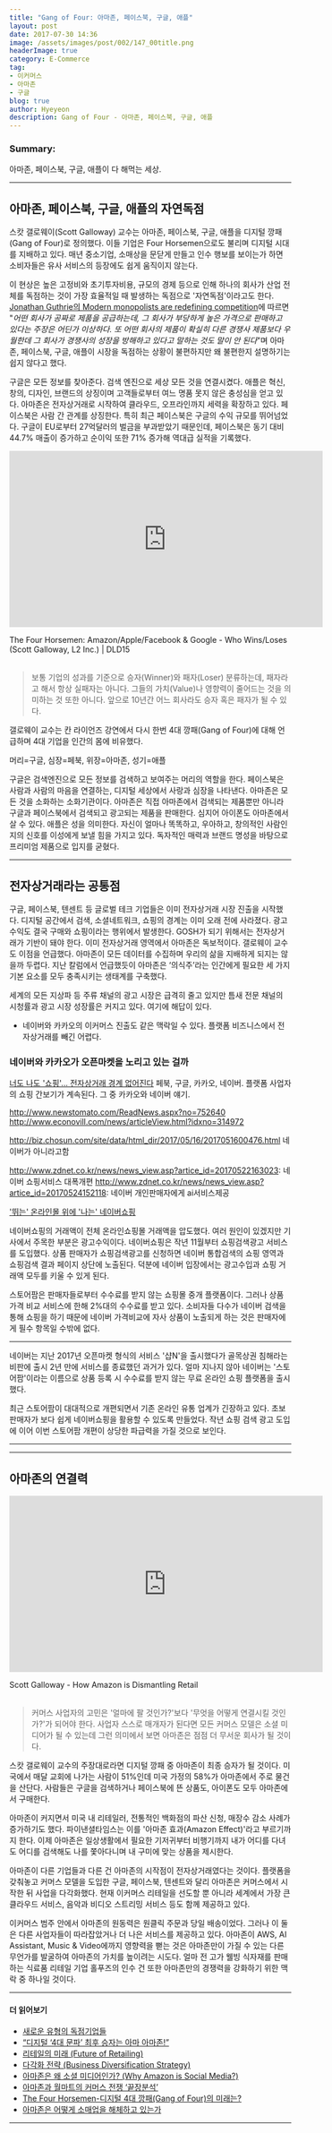 ```yaml
---
title: "Gang of Four: 아마존, 페이스북, 구글, 애플"
layout: post
date: 2017-07-30 14:36
image: /assets/images/post/002/147_00title.png
headerImage: true
category: E-Commerce
tag:
- 이커머스
- 아마존
- 구글
blog: true
author: Hyeyeon
description: Gang of Four - 아마존, 페이스북, 구글, 애플
---
```


### Summary:

아마존, 페이스북, 구글, 애플이 다 해먹는 세상.

---

## 아마존, 페이스북, 구글, 애플의 자연독점

스캇 갤로웨이(Scott Galloway) 교수는 아마존, 페이스북, 구글, 애플을 디지털 깡패(Gang of Four)로 정의했다. 이들 기업은 Four Horsemen으로도 불리며 디지털 시대를 지배하고 있다. 매년 중소기업, 소매상을 문닫게 만들고 인수 행보를 보이는가 하면 소비자들은 유사 서비스의 등장에도 쉽게 움직이지 않는다.

이 현상은 높은 고정비와 초기투자비용, 규모의 경제 등으로 인해 하나의 회사가 산업 전체를 독점하는 것이 가장 효율적일 때 발생하는 독점으로 '자연독점'이라고도 한다. [Jonathan Guthrie의 Modern monopolists are redefining competition](https://www.ft.com/content/b7214b26-2660-11e7-a34a-538b4cb30025)에 따르면 "*어떤 회사가 공짜로 제품을 공급하는데, 그 회사가 부당하게 높은 가격으로 판매하고 있다는 주장은 어딘가 이상하다. 또 어떤 회사의 제품이 확실히 다른 경쟁사 제품보다 우월한데 그 회사가 경쟁사의 성장을 방해하고 있다고 말하는 것도 말이 안 된다*"며 아마존, 페이스북, 구글, 애플이 시장을 독점하는 상황이 불편하지만 왜 불편한지 설명하기는 쉽지 않다고 했다.

구글은 모든 정보를 찾아준다. 검색 엔진으로 세상 모든 것을 연결시켰다. 애플은 혁신, 창의, 디자인, 브랜드의 상징이며 고객들로부터 여느 명품 못지 않은 충성심을 얻고 있다. 아마존은 전자상거래로 시작하여 클라우드, 오프라인까지 세력을 확장하고 있다. 페이스북은 사람 간 관계를 상징한다. 특히 최근 페이스북은 구글의 수익 규모를 뛰어넘었다. 구글이 EU로부터 27억달러의 벌금을 부과받았기 때문인데, 페이스북은 동기 대비 44.7% 매출이 증가하고 순이익 또한 71% 증가해 역대급 실적을 기록했다.

<p align="middle">
<iframe width="560" height="315" src="https://www.youtube.com/embed/XCvwCcEP74Q" frameborder="0" allowfullscreen></iframe>
</p>
<figcaption class="caption">The Four Horsemen: Amazon/Apple/Facebook & Google - Who Wins/Loses (Scott Galloway, L2 Inc.) | DLD15</figcaption>

<br>

> 보통 기업의 성과를 기준으로 승자(Winner)와 패자(Loser) 분류하는데, 패자라고 해서 항상 실패자는 아니다. 그들의 가치(Value)나 영향력이 줄어드는 것을 의미하는 것 또한 아니다. 앞으로 10년간 어느 회사라도 승자 혹은 패자가 될 수 있다.

갤로웨이 교수는 칸 라이언즈 강연에서 다시 한번 4대 깡패(Gang of Four)에 대해 언급하며 4대 기업을 인간의 몸에 비유했다.

머리=구글, 심장=페북, 위장=아마존, 성기=애플

구글은 검색엔진으로 모든 정보를 검색하고 보여주는 머리의 역할을 한다. 페이스북은 사람과 사람의 마음을 연결하는, 디지털 세상에서 사랑과 심장을 나타낸다. 아마존은 모든 것을 소화하는 소화기관이다. 아마존은 직접 아마존에서 검색되는 제품뿐만 아니라 구글과 페이스북에서 검색되고 광고되는 제품을 판매한다. 심지어 아이폰도 아마존에서 살 수 있다. 애플은 성을 의미한다. 자신이 얼마나 똑똑하고, 우아하고, 창의적인 사람인지의 신호를 이성에게 보낼 힘을 가지고 있다. 독자적인 매력과 브랜드 명성을 바탕으로 프리미엄 제품으로 입지를 굳혔다.

---

## 전자상거래라는 공통점

구글, 페이스북, 텐센트 등 글로벌 테크 기업들은 이미 전자상거래 시장 진출을 시작했다. 디지털 공간에서 검색, 소셜네트워크, 쇼핑의 경계는 이미 오래 전에 사라졌다. 광고 수익도 결국 구매와 쇼핑이라는 행위에서 발생한다. GOSH가 되기 위해서는 전자상거래가 기반이 돼야 한다. 이미 전자상거래 영역에서 아마존은 독보적이다. 갤로웨이 교수도 이점을 언급했다. 아마존이 모든 데이터를 수집하며 우리의 삶을 지배하게 되지는 않을까 두렵다. 지난 칼럼에서 언급했듯이 아마존은 ‘의식주’라는 인간에게 필요한 세 가지 기본 요소를 모두 충족시키는 생태계를 구축했다.

세계의 모든 지상파 등 주류 채널의 광고 시장은 급격히 줄고 있지만 틈새 전문 채널의 시청률과 광고 시장 성장률은 커지고 있다. 여기에 해답이 있다.

+ 네이버와 카카오의 이커머스 진출도 같은 맥락일 수 있다. 플랫폼 비즈니스에서 전자상거래를 빼긴 어렵다.


### 네이버와 카카오가 오픈마켓을 노리고 있는 걸까

[너도 나도 '쇼핑'… 전자상거래 경계 없어진다](http://www.etnews.com/20170526000169)
페북, 구글, 카카오, 네이버. 플랫폼 사업자의 쇼핑 간보기가 계속된다. 그 중 카카오와 네이버 얘기.

http://www.newstomato.com/ReadNews.aspx?no=752640
http://www.econovill.com/news/articleView.html?idxno=314972

http://biz.chosun.com/site/data/html_dir/2017/05/16/2017051600476.html 네이버가 아니라고함

http://www.zdnet.co.kr/news/news_view.asp?artice_id=20170522163023: 네이버 쇼핑서비스 대폭개편
http://www.zdnet.co.kr/news/news_view.asp?artice_id=20170524152118: 네이버 개인판매자에게 ai서비스제공

['뛰는' 온라인몰 위에 '나는' 네이버쇼핑](http://news.mt.co.kr/mtview.php?no=2017050414141981406&outlink=1&ref=)

네이버쇼핑의 거래액이 전체 온라인쇼핑몰 거래액을 압도했다. 여러 원인이 있겠지만 기사에서 주목한 부분은 광고수익이다. 네이버쇼핑은 작년 11월부터 쇼핑검색광고 서비스를 도입했다. 상품 판매자가 쇼핑검색광고를 신청하면 네이버 통합검색의 쇼핑 영역과 쇼핑검색 결과 페이지 상단에 노출된다. 덕분에 네이버 입장에서는 광고수입과 쇼핑 거래액 모두를 키울 수 있게 된다.

스토어팜은 판매자들로부터 수수료를 받지 않는 쇼핑몰 중개 플랫폼이다. 그러나 상품 가격 비교 서비스에 한해 2%대의 수수료를 받고 있다. 소비자들 다수가 네이버 검색을 통해 쇼핑을 하기 때문에 네이버 가격비교에 자사 상품이 노출되게 하는 것은 판매자에게 필수 항목일 수밖에 없다.  

---

네이버는 지난 2017년 오픈마켓 형식의 서비스 '샵N'을 출시했다가 골목상권 침해라는 비판에 출시 2년 만에 서비스를 종료했던 과거가 있다. 얼마 지나지 않아 네이버는 '스토어팜'이라는 이름으로 상품 등록 시 수수료를 받지 않는 무료 온라인 쇼핑 플랫폼을 출시했다.

최근 스토어팜이 대대적으로 개편되면서 기존 온라인 유통 업계가 긴장하고 있다. 초보 판매자가 보다 쉽게 네이버쇼핑을 활용할 수 있도록 만들었다. 작년 쇼핑 검색 광고 도입에 이어 이번 스토어팜 개편이 상당한 파급력을 가질 것으로 보인다.


---

---

## 아마존의 연결력

<p align="middle">
<iframe width="560" height="315" src="https://www.youtube.com/embed/3MOwRTTq1bY" frameborder="0" allowfullscreen></iframe>
</p>
<figcaption class="caption">Scott Galloway - How Amazon is Dismantling Retail</figcaption>

<br>

> 커머스 사업자의 고민은 '얼마에 팔 것인가?'보다 '무엇을 어떻게 연결시킬 것인가?'가 되어야 한다. 사업자 스스로 매개자가 된다면 모든 커머스 모델은 소셜 미디어가 될 수 있는데 그런 의미에서 보면 아마존은 점점 더 무서운 회사가 될 것이다.

스캇 갤로웨이 교수의 주장대로라면 디지털 깡패 중 아마존이 최종 승자가 될 것이다. 미국에서 매달 교회에 나가는 사람이 51%인데 미국 가정의 58%가 아마존에서 주로 물건을 산단다. 사람들은 구글을 검색하거나 페이스북에 뜬 상품도, 아이폰도 모두 아마존에서 구매한다.

아마존이 커지면서 미국 내 리테일러, 전통적인 백화점의 파산 신청, 매장수 감소 사례가 증가하기도 했다. 파이낸셜타임스는 이를 '아마존 효과(Amazon Effect)'라고 부르기까지 한다. 이제 아마존은 일상생활에서 필요한 기저귀부터 비행기까지 내가 어디를 다녀도 어디를 검색해도 나를 쫓아다니며 내 구미에 맞는 상품을 제시한다.


아마존이 다른 기업들과 다른 건 아마존의 시작점이 전자상거래였다는 것이다. 플랫폼을 갖춰놓고 커머스 모델을 도입한 구글, 페이스북, 텐센트와 달리 아마존은 커머스에서 시작한 뒤 사업을 다각화했다. 현재 이커머스 리테일을 선도할 뿐 아니라 세계에서 가장 큰 클라우드 서비스, 음악과 비디오 스트리밍 서비스 등도 함께 제공하고 있다.

이커머스 범주 안에서 아마존의 원동력은 원클릭 주문과 당일 배송이었다. 그러나 이 둘은 다른 사업자들이 따라잡았거나 더 나은 서비스를 제공하고 있다. 아마존이 AWS, AI Assistant, Music & Video에까지 영향력을 뻗는 것은 아마존만이 가질 수 있는 다른 무언가를 발굴하여 아마존의 가치를 높이려는 시도다. 얼마 전 고가 웰빙 식자재를 판매하는 식료품 리테일 기업 홀푸즈의 인수 건 또한 아마존만의 경쟁력을 강화하기 위한 맥락 중 하나일 것이다.

---

#### 더 읽어보기

* [새로운 유형의 독점기업들](http://ppss.kr/archives/112467)
* [“디지털 ‘4대 문파’ 최후 승자는 아마 아마존!”](http://www.newdaily.co.kr/mobile/mnewdaily/newsview.php?id=348867)
* [리테일의 미래 (Future of Retailing)](http://soob.me/futureofretailing/)
* [다각화 전략 (Business Diversification Strategy)](http://soob.me/business-diversify/)
* [아마존은 왜 소셜 미디어인가? (Why Amazon is Social Media?)](https://organicmedialab.com/2013/07/05/why-amazon-is-social-media/)
* [아마존과 월마트의 커머스 전쟁 ‘끝장분석’](http://verticalplatform.kr/archives/9156)
* [The Four Horsemen-디지털 4대 깡패(Gang of Four)의 미래는?](http://verticalplatform.kr/archives/9240)
* [아마존은 어떻게 소매업을 해체하고 있는가](https://estimastory.com/2017/05/01/alexashopping/)

---
